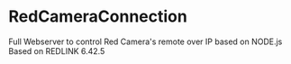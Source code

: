 # RedCameraConnection
Full Webserver to control Red Camera's remote over IP based on NODE.js
Based on REDLINK 6.42.5
